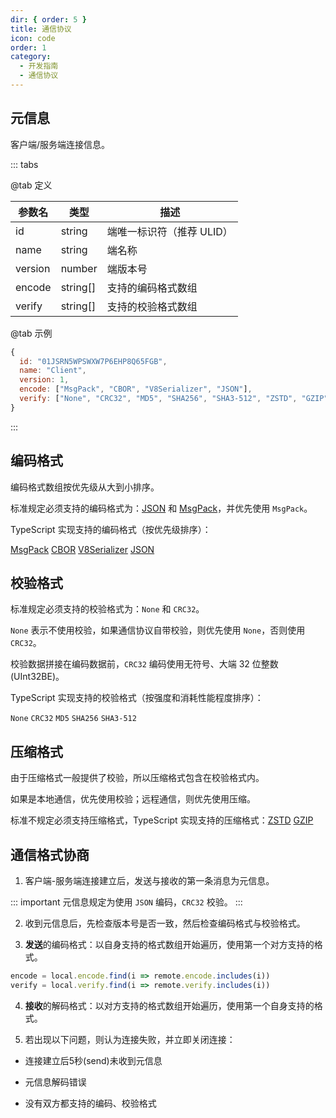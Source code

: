 ```yaml
---
dir: { order: 5 }
title: 通信协议
icon: code
order: 1
category:
  - 开发指南
  - 通信协议
---
```


## 元信息

客户端/服务端连接信息。

::: tabs

@tab 定义

| 参数名  | 类型     | 描述                      |
| ------- | -------- | ------------------------- |
| id      | string   | 端唯一标识符（推荐 ULID） |
| name    | string   | 端名称                    |
| version | number   | 端版本号                  |
| encode  | string[] | 支持的编码格式数组        |
| verify  | string[] | 支持的校验格式数组        |

@tab 示例

```js
{
  id: "01JSRN5WPSWXW7P6EHP8Q65FGB",
  name: "Client",
  version: 1,
  encode: ["MsgPack", "CBOR", "V8Serializer", "JSON"],
  verify: ["None", "CRC32", "MD5", "SHA256", "SHA3-512", "ZSTD", "GZIP"]
}
```

:::

## 编码格式

编码格式数组按优先级从大到小排序。

标准规定必须支持的编码格式为：[JSON](https://json.org) 和 [MsgPack](https://msgpack.org)，并优先使用 `MsgPack`。

TypeScript 实现支持的编码格式（按优先级排序）：

[MsgPack](https://msgpack.org) [CBOR](https://cbor.io) [V8Serializer](https://nodejs.org/api/v8.html) [JSON](https://json.org)

## 校验格式

标准规定必须支持的校验格式为：`None` 和 `CRC32`。

`None` 表示不使用校验，如果通信协议自带校验，则优先使用 `None`，否则使用 `CRC32`。

校验数据拼接在编码数据前，`CRC32` 编码使用无符号、大端 32 位整数 (UInt32BE)。

TypeScript 实现支持的校验格式（按强度和消耗性能程度排序）：

`None` `CRC32` `MD5` `SHA256` `SHA3-512`

## 压缩格式

由于压缩格式一般提供了校验，所以压缩格式包含在校验格式内。

如果是本地通信，优先使用校验；远程通信，则优先使用压缩。

标准不规定必须支持压缩格式，TypeScript 实现支持的压缩格式：[ZSTD](https://zstd.net) [GZIP](https://gzip.org)

## 通信格式协商

1. 客户端-服务端连接建立后，发送与接收的第一条消息为元信息。

::: important
元信息规定为使用 `JSON` 编码，`CRC32` 校验。
:::

2. 收到元信息后，先检查版本号是否一致，然后检查编码格式与校验格式。

3. **发送**的编码格式：以自身支持的格式数组开始遍历，使用第一个对方支持的格式。

```js
encode = local.encode.find(i => remote.encode.includes(i))
verify = local.verify.find(i => remote.verify.includes(i))
```

4. **接收**的解码格式：以对方支持的格式数组开始遍历，使用第一个自身支持的格式。

5. 若出现以下问题，则认为连接失败，并立即关闭连接：

- 连接建立后5秒(send)未收到元信息

- 元信息解码错误

- 没有双方都支持的编码、校验格式

<Catalog />
